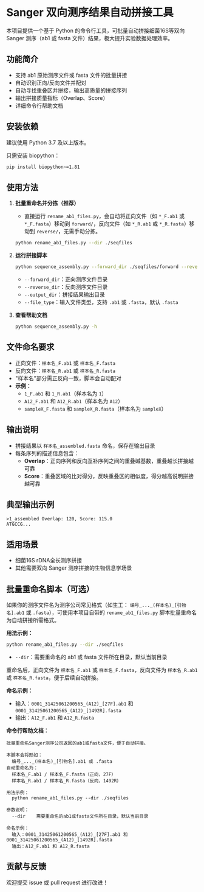 # Sanger 双向测序结果自动拼接工具

本项目提供一个基于 Python 的命令行工具，可批量自动拼接细菌16S等双向 Sanger 测序（ab1 或 fasta 文件）结果，极大提升实验数据处理效率。

## 功能简介

- 支持 ab1 原始测序文件或 fasta 文件的批量拼接
- 自动识别正向/反向文件并配对
- 自动寻找重叠区并拼接，输出高质量的拼接序列
- 输出拼接质量指标（Overlap、Score）
- 详细命令行帮助文档

## 安装依赖

建议使用 Python 3.7 及以上版本。

只需安装 biopython：

```bash
pip install biopython>=1.81
```

## 使用方法

1. **批量重命名并分拣（推荐）**

   - 直接运行 `rename_ab1_files.py`，会自动将正向文件（如 `*_F.ab1` 或 `*_F.fasta`）移动到 `forward/`，反向文件（如 `*_R.ab1` 或 `*_R.fasta`）移动到 `reverse/`，无需手动分拣。

   ```bash
   python rename_ab1_files.py --dir ./seqfiles
   ```

2. **运行拼接脚本**

   ```bash
   python sequence_assembly.py --forward_dir ./seqfiles/forward --reverse_dir ./seqfiles/reverse --output_dir ./assembled --file_type .fasta
   ```

   - `--forward_dir`：正向测序文件目录
   - `--reverse_dir`：反向测序文件目录
   - `--output_dir`：拼接结果输出目录
   - `--file_type`：输入文件类型，支持 `.ab1` 或 `.fasta`，默认 `.fasta`

3. **查看帮助文档**

   ```bash
   python sequence_assembly.py -h
   ```

## 文件命名要求

- 正向文件：`样本名_F.ab1` 或 `样本名_F.fasta`
- 反向文件：`样本名_R.ab1` 或 `样本名_R.fasta`
- "样本名"部分需正反向一致，脚本会自动配对
- **示例：**
  - `1_F.ab1` 和 `1_R.ab1`（样本名为 `1`）
  - `A12_F.ab1` 和 `A12_R.ab1`（样本名为 `A12`）
  - `sampleX_F.fasta` 和 `sampleX_R.fasta`（样本名为 `sampleX`）

## 输出说明

- 拼接结果以 `样本名_assembled.fasta` 命名，保存在输出目录
- 每条序列的描述信息包含：
  - **Overlap**：正向序列和反向互补序列之间的重叠碱基数，重叠越长拼接越可靠
  - **Score**：重叠区域的比对得分，反映重叠区的相似度，得分越高说明拼接越可靠

## 典型输出示例

```text
>1_assembled Overlap: 120, Score: 115.0
ATGCCG...
```

## 适用场景

- 细菌16S rDNA全长测序拼接
- 其他需要双向 Sanger 测序拼接的生物信息学场景

## 批量重命名脚本（可选）

如果你的测序文件名为测序公司常见格式（如生工： `编号_..._(样本名)_[引物名].ab1` 或 `.fasta`），可使用本项目自带的 `rename_ab1_files.py` 脚本批量重命名为自动拼接所需格式。

**用法示例：**

```bash
python rename_ab1_files.py --dir ./seqfiles
```

- `--dir`：需要重命名的 ab1 或 fasta 文件所在目录，默认当前目录

重命名后，正向文件为 `样本名_F.ab1` 或 `样本名_F.fasta`，反向文件为 `样本名_R.ab1` 或 `样本名_R.fasta`，便于后续自动拼接。

**命名示例：**
- 输入：`0001_31425061200565_(A12)_[27F].ab1` 和 `0001_31425061200565_(A12)_[1492R].fasta`
- 输出：`A12_F.ab1` 和 `A12_R.fasta`

**命令行帮助文档：**

```text
批量重命名Sanger测序公司返回的ab1或fasta文件，便于自动拼接。

本脚本会将形如：
  编号_..._(样本名)_[引物名].ab1 或 .fasta
自动重命名为：
  样本名_F.ab1 / 样本名_F.fasta（正向，27F）
  样本名_R.ab1 / 样本名_R.fasta（反向，1492R）

用法示例：
  python rename_ab1_files.py --dir ./seqfiles

参数说明：
  --dir    需要重命名的ab1或fasta文件所在目录，默认当前目录

命名示例：
  输入：0001_31425061200565_(A12)_[27F].ab1 和 0001_31425061200565_(A12)_[1492R].fasta
  输出：A12_F.ab1 和 A12_R.fasta
```

## 贡献与反馈

欢迎提交 issue 或 pull request 进行改进！
